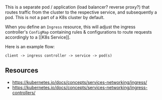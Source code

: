 This is a separate pod / application (load balancer? reverse proxy?) that routes traffic from the cluster to the respective service, and subsequently a pod. This is not a part of a K8s cluster by default.

When you define an `Ingress` resource, this will adjust the ingress controller's `ConfigMap` containing rules & configurations to route requests accordingly to a [[K8s Service]].

Here is an example flow:

```
client -> ingress controller -> service -> pod(s)
```

## Resources
- https://kubernetes.io/docs/concepts/services-networking/ingress/
- https://kubernetes.io/docs/concepts/services-networking/ingress-controllers/